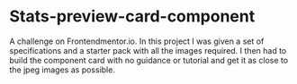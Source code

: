 # Stats-preview-card-component
A challenge on Frontendmentor.io. In this project I was given a set of specifications and a starter pack with all the images required. I then had to build the component card with no guidance or tutorial and get it as close to the jpeg images as possible.
